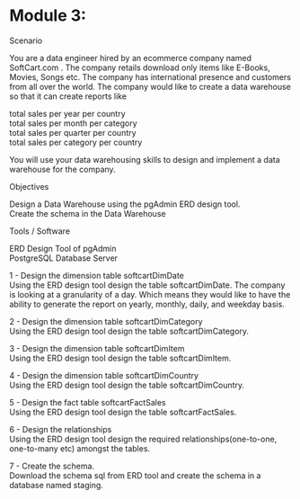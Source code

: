 # Module 3: 

Scenario

You are a data engineer hired by an ecommerce company named SoftCart.com . The company retails download only items like E-Books, Movies, Songs etc. The company has international presence and customers from all over the world. The company would like to create a data warehouse so that it can create reports like

total sales per year per country  
total sales per month per category  
total sales per quarter per country  
total sales per category per country  

You will use your data warehousing skills to design and implement a data warehouse for the company.

Objectives

Design a Data Warehouse using the pgAdmin ERD design tool.  
Create the schema in the Data Warehouse

Tools / Software

ERD Design Tool of pgAdmin  
PostgreSQL Database Server

1 - Design the dimension table softcartDimDate  
Using the ERD design tool design the table softcartDimDate. The company is looking at a granularity of a day. Which means they would like to have the ability to generate the report on yearly, monthly, daily, and weekday basis.

2 - Design the dimension table softcartDimCategory  
Using the ERD design tool design the table softcartDimCategory.

3 - Design the dimension table softcartDimItem  
Using the ERD design tool design the table softcartDimItem.

4 - Design the dimension table softcartDimCountry  
Using the ERD design tool design the table softcartDimCountry.
 
5 - Design the fact table softcartFactSales  
Using the ERD design tool design the table softcartFactSales.

6 - Design the relationships   
Using the ERD design tool design the required relationships(one-to-one, one-to-many etc) amongst the tables.

7 - Create the schema.  
Download the schema sql from ERD tool and create the schema in a database named staging.
